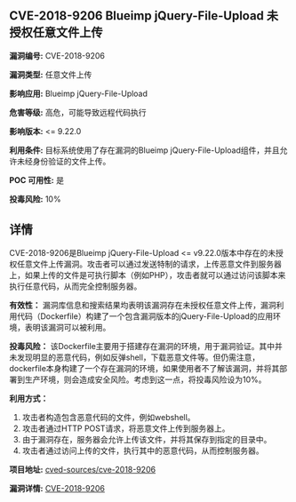## CVE-2018-9206 Blueimp jQuery-File-Upload 未授权任意文件上传

**漏洞编号:** CVE-2018-9206

**漏洞类型:** 任意文件上传

**影响应用:** Blueimp jQuery-File-Upload

**危害等级:** 高危，可能导致远程代码执行

**影响版本:** <= 9.22.0

**利用条件:** 目标系统使用了存在漏洞的Blueimp jQuery-File-Upload组件，并且允许未经身份验证的文件上传。

**POC 可用性:** 是

**投毒风险:** 10%

## 详情

CVE-2018-9206是Blueimp jQuery-File-Upload <= v9.22.0版本中存在的未授权任意文件上传漏洞。攻击者可以通过发送特制的请求，上传恶意文件到服务器上，如果上传的文件是可执行脚本（例如PHP），攻击者就可以通过访问该脚本来执行任意代码，从而完全控制服务器。

**有效性：**
漏洞库信息和搜索结果均表明该漏洞存在未授权任意文件上传，漏洞利用代码（Dockerfile）构建了一个包含漏洞版本的jQuery-File-Upload的应用环境，表明该漏洞可以被利用。

**投毒风险：**
该Dockerfile主要用于搭建存在漏洞的环境，用于漏洞验证。其中并未发现明显的恶意代码，例如反弹shell，下载恶意文件等。但仍需注意，dockerfile本身构建了一个存在漏洞的环境，如果使用者不了解该漏洞，并将其部署到生产环境，则会造成安全风险。考虑到这一点，将投毒风险设为10%。

**利用方式：**
1.  攻击者构造包含恶意代码的文件，例如webshell。
2.  攻击者通过HTTP POST请求，将恶意文件上传到服务器上。
3.  由于漏洞存在，服务器会允许上传该文件，并将其保存到指定的目录中。
4.  攻击者通过访问上传的文件，执行其中的恶意代码，从而控制服务器。

**项目地址:** [cved-sources/cve-2018-9206](https://github.com/cved-sources/cve-2018-9206)

**漏洞详情:** [CVE-2018-9206](https://nvd.nist.gov/vuln/detail/CVE-2018-9206)
